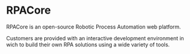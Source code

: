 # RPACore

RPACore is an open-source Robotic Process Automation web platform.

Customers are provided with an interactive development environment in wich to build their own RPA solutions using a wide variety of tools.

